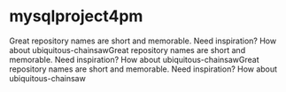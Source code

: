 # mysqlproject4pm
Great repository names are short and memorable. Need inspiration? How about ubiquitous-chainsawGreat repository names are short and memorable. Need inspiration? How about ubiquitous-chainsawGreat repository names are short and memorable. Need inspiration? How about ubiquitous-chainsaw
